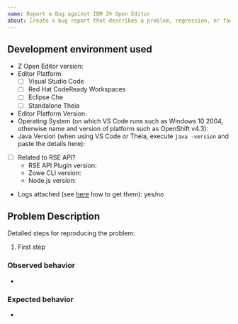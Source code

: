 ```yaml
---
name: Report a Bug against IBM Z® Open Editor
about: Create a bug report that describes a problem, regression, or faulty behavior
---
```


<!-- Search for existing issues and avoid duplication.

Before filing a bug check here if this is already a documented or known issue:

- Check the documentation's Known Issues and Troubleshooting pages: <https://ibm.github.io/zopeneditor-about/Docs/knownissues.html>
- Check the Open and Closed issues list in this GitHub repository: <https://github.com/IBM/zopeneditor-about/issues>
- If this is a problem with Zowe Explorer then check and file a bug here, please: <https://github.com/zowe/vscode-extension-for-zowe/issues>

 -->

<!-- Describe your envionment and the observed bug. -->

## Development environment used

- Z Open Editor version:
- Editor Platform
  - [ ] Visual Studio Code
  - [ ] Red Hat CodeReady Workspaces
  - [ ] Eclipse Che
  - [ ] Standalone Theia
- Editor Platform Version:
- Operating System (on which VS Code runs such as Windows 10 2004, otherwise name and version of platform such as OpenShift v4.3):
- Java Version (when using VS Code or Theia, execute `java -version` and paste the details here):
- [ ] Related to RSE API?
  - RSE API Plugin version:
  - Zowe CLI version:
  - Node.js version:
- Logs attached (see [here](https://ibm.github.io/zopeneditor-about/Docs/locating_local_client_logs.html) how to get them): yes/no

## Problem Description

Detailed steps for reproducing the problem:

1. First step

### Observed behavior

-

### Expected behavior

-
